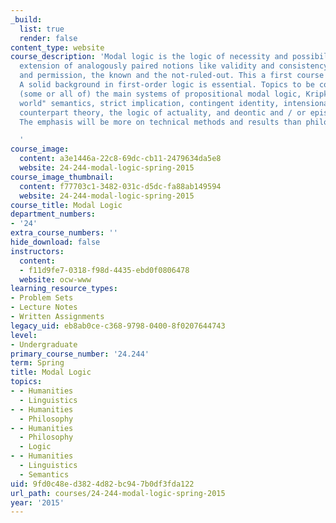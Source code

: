 ```yaml
---
_build:
  list: true
  render: false
content_type: website
course_description: 'Modal logic is the logic of necessity and possibility, and by
  extension of analogously paired notions like validity and consistency, obligation
  and permission, the known and the not-ruled-out. This a first course in the area.
  A solid background in first-order logic is essential. Topics to be covered include
  (some or all of) the main systems of propositional modal logic, Kripkean "possible
  world" semantics, strict implication, contingent identity, intensional objects,
  counterpart theory, the logic of actuality, and deontic and / or epistemic logic.
  The emphasis will be more on technical methods and results than philosophical applications.

  '
course_image:
  content: a3e1446a-22c8-69dc-cb11-2479634da5e8
  website: 24-244-modal-logic-spring-2015
course_image_thumbnail:
  content: f77703c1-3482-031c-d5dc-fa88ab149594
  website: 24-244-modal-logic-spring-2015
course_title: Modal Logic
department_numbers:
- '24'
extra_course_numbers: ''
hide_download: false
instructors:
  content:
  - f11d9fe7-0318-f98d-4435-ebd0f0806478
  website: ocw-www
learning_resource_types:
- Problem Sets
- Lecture Notes
- Written Assignments
legacy_uid: eb8ab0ce-c368-9798-0400-8f0207644743
level:
- Undergraduate
primary_course_number: '24.244'
term: Spring
title: Modal Logic
topics:
- - Humanities
  - Linguistics
- - Humanities
  - Philosophy
- - Humanities
  - Philosophy
  - Logic
- - Humanities
  - Linguistics
  - Semantics
uid: 9fd0c48e-d382-4d82-bc94-7b0df3fda122
url_path: courses/24-244-modal-logic-spring-2015
year: '2015'
---
```

